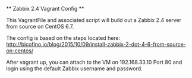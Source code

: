 ** Zabbix 2.4 Vagrant Config **

This VagrantFile and associated script will build out a Zabbix 2.4 server from source on CentOS 6.7.  

The config is based on the steps located here: http://bicofino.io/blog/2015/10/09/install-zabbix-2-dot-4-6-from-source-on-centos/

After vagrant up, you can attach to the VM on 192.168.33.10 Port 80  and login using the default Zabbix username and password.
